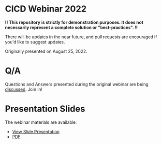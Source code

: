 # CICD Webinar 2022
<strong>!! This repository is strictly for demonstration purposes. It does not necessarily represent a complete solution or "best-practices". !!</strong>

There will be updates in the near future, and pull requests are encouraged if you'd like to suggest updates.

Originally presented on August 25, 2022.

# Q/A
Questions and Answers presented during the original webinar are being [discussed](https://github.com/ChadThomsonPSC/cicd-webinar-2022/discussions). Join in!

# Presentation Slides
The webinar materials are available:
- [View Slide Presentation](https://chadthomsonpsc.github.io/cicd-webinar-2022)
- [PDF](https://github.com/ChadThomsonPSC/cicd-webinar-2022/blob/d9cea07a9afab4016c8f376ecef65fa34bcdf042/presentation/GettingOpenEdgeCICDReady_Aug2022.pdf) 
